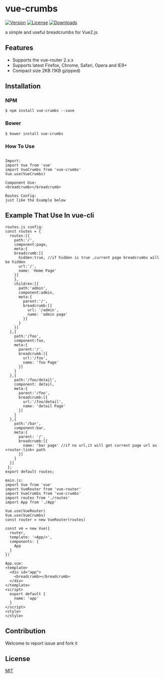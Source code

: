 # vue-crumbs
[![Version](https://img.shields.io/npm/v/vue-crumbs.svg)](https://www.npmjs.com/package/vue-crumbs) [![License](https://img.shields.io/npm/l/vue-crumbs.svg)](https://www.npmjs.com/package/vue-crumbs) [![Downloads](https://img.shields.io/npm/dt/vue-crumbs.svg)](https://www.npmjs.com/package/vue-crumbs)

a simple and useful breadcrumbs for Vue2.js


## Features

- Supports the vue-router 2.x.x
- Supports latest Firefox, Chrome, Safari, Opera and IE9+
- Compact size 2KB (1KB gzipped)

## Installation

### NPM

```
$ npm install vue-crumbs --save
```

### Bower

```
$ bower install vue-crumbs
```

### How To Use

```

Import:
import Vue from 'vue'
import VueCrumbs from 'vue-crumbs'
Vue.use(VueCrumbs)

Component Use:
<breadcrumb></breadcrumb>

Routes Config:
just like the Example below
```

## Example That Use In vue-cli

```
routes.js config:
const routes = {
  routes:[{
    path:'/',
    component:page,
    meta:{
    breadcrumb:[{
      hidden:true, //if hidden is true ,current page breadcrumbs will be hidden
      url:'/',
      name: 'Home Page'
    }]
    },
    children:[{
      path:'admin',
      component:admin,
      meta:{
        parent:'/',
        breadcrumb:[{
          url: '/admin',
          name: 'admin page'
        }]
      }
    }]
  },{
    path:'/foo',
    component:foo,
    meta:{
      parent:'/',
      breadcrumb:[{
        url:'/foo',
        name: 'foo Page'
      }]
    }
  },{
    path:'/foo/detail',
    component: detail,
    meta:{
      parent:'/foo',
      breadcrumb:[{
        url:'/foo/detail',
        name: 'detail Page'
      }]
    }
  },{
    path:'/bar',
    component:bar,
    meta:{
      parent: '/',
      breadcrumb:[{
        name: 'bar page' //if no url,it will get current page url as <router-link> path
      }]
    }
  }]
 };
export default routes;

main.js:
import Vue from 'vue'
import VueRouter from 'vue-router'
import VueCrumbs from 'vue-crumbs'
import routes from './routes'
import App from './App'

Vue.use(VueRouter)
Vue.use(VueCrumbs)
const router = new VueRouter(routes)

const vm = new Vue({
  router,
  template: '<App/>',
  components: {
    App
  }
})

App.vue:
<template>
  <div id="app">
    <breadcrumb></breadcrumb>
  </div>
</template>
<script>
  export default {
    name: 'app'
  }
</script>
<style>
</style>
```

## Contribution

Welcome to report issue and fork it

## License

[MIT](http://opensource.org/licenses/MIT)
